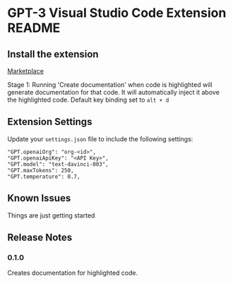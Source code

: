 # GPT-3 Visual Studio Code Extension README

## Install the extension

[Marketplace](https://marketplace.visualstudio.com/items?itemName=Arrendy.gpt3-vscode-extension)

Stage 1: Running 'Create documentation' when code is highlighted will generate documentation for that code. It will automatically inject it above the highlighted code.
Default key binding set to `alt + d`

## Extension Settings
Update your `settings.json` file to include the following settings:

    "GPT.openaiOrg": "org-<id>",
    "GPT.openaiApiKey": "<API Key>",
    "GPT.model": "text-davinci-003",
    "GPT.maxTokens": 250,
    "GPT.temperature": 0.7,

## Known Issues
Things are just getting started

## Release Notes
### 0.1.0
Creates documentation for highlighted code.
